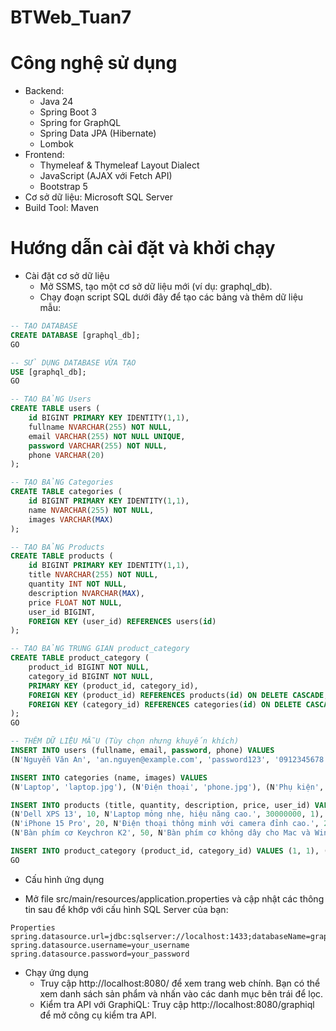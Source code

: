 # BTWeb_Tuan7
# Công nghệ sử dụng
* Backend:
  - Java 24
  - Spring Boot 3
  - Spring for GraphQL
  - Spring Data JPA (Hibernate)
  - Lombok
* Frontend:
  - Thymeleaf & Thymeleaf Layout Dialect
  - JavaScript (AJAX với Fetch API)
  - Bootstrap 5
* Cơ sở dữ liệu: Microsoft SQL Server
* Build Tool: Maven
# Hướng dẫn cài đặt và khởi chạy
* Cài đặt cơ sở dữ liệu
  - Mở SSMS, tạo một cơ sở dữ liệu mới (ví dụ: graphql_db).
  - Chạy đoạn script SQL dưới đây để tạo các bảng và thêm dữ liệu mẫu:
```SQL
-- TẠO DATABASE
CREATE DATABASE [graphql_db];
GO

-- SỬ DỤNG DATABASE VỪA TẠO
USE [graphql_db];
GO

-- TẠO BẢNG Users
CREATE TABLE users (
    id BIGINT PRIMARY KEY IDENTITY(1,1),
    fullname NVARCHAR(255) NOT NULL,
    email VARCHAR(255) NOT NULL UNIQUE,
    password VARCHAR(255) NOT NULL,
    phone VARCHAR(20)
);

-- TẠO BẢNG Categories
CREATE TABLE categories (
    id BIGINT PRIMARY KEY IDENTITY(1,1),
    name NVARCHAR(255) NOT NULL,
    images VARCHAR(MAX)
);

-- TẠO BẢNG Products
CREATE TABLE products (
    id BIGINT PRIMARY KEY IDENTITY(1,1),
    title NVARCHAR(255) NOT NULL,
    quantity INT NOT NULL,
    description NVARCHAR(MAX),
    price FLOAT NOT NULL,
    user_id BIGINT,
    FOREIGN KEY (user_id) REFERENCES users(id)
);

-- TẠO BẢNG TRUNG GIAN product_category
CREATE TABLE product_category (
    product_id BIGINT NOT NULL,
    category_id BIGINT NOT NULL,
    PRIMARY KEY (product_id, category_id),
    FOREIGN KEY (product_id) REFERENCES products(id) ON DELETE CASCADE,
    FOREIGN KEY (category_id) REFERENCES categories(id) ON DELETE CASCADE
);
GO

-- THÊM DỮ LIỆU MẪU (Tùy chọn nhưng khuyến khích)
INSERT INTO users (fullname, email, password, phone) VALUES
(N'Nguyễn Văn An', 'an.nguyen@example.com', 'password123', '0912345678');

INSERT INTO categories (name, images) VALUES
(N'Laptop', 'laptop.jpg'), (N'Điện thoại', 'phone.jpg'), (N'Phụ kiện', 'accessories.jpg');

INSERT INTO products (title, quantity, description, price, user_id) VALUES
(N'Dell XPS 13', 10, N'Laptop mỏng nhẹ, hiệu năng cao.', 30000000, 1),
(N'iPhone 15 Pro', 20, N'Điện thoại thông minh với camera đỉnh cao.', 28000000, 1),
(N'Bàn phím cơ Keychron K2', 50, N'Bàn phím cơ không dây cho Mac và Windows.', 2500000, 1);

INSERT INTO product_category (product_id, category_id) VALUES (1, 1), (2, 2), (3, 3);
GO
```
* Cấu hình ứng dụng
- Mở file src/main/resources/application.properties và cập nhật các thông tin sau để khớp với cấu hình SQL Server của bạn:
```code
Properties
spring.datasource.url=jdbc:sqlserver://localhost:1433;databaseName=graphql_db;encrypt=true;trustServerCertificate=true;
spring.datasource.username=your_username
spring.datasource.password=your_password
```
* Chạy ứng dụng
  - Truy cập http://localhost:8080/ để xem trang web chính. Bạn có thể xem danh sách sản phẩm và nhấn vào các danh mục bên trái để lọc.
  - Kiểm tra API với GraphiQL: Truy cập http://localhost:8080/graphiql để mở công cụ kiểm tra API.

